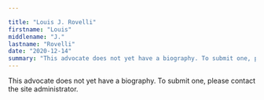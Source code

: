 ```yaml
---

title: "Louis J. Rovelli"
firstname: "Louis"
middlename: "J."
lastname: "Rovelli"
date: "2020-12-14"
summary: "This advocate does not yet have a biography. To submit one, please contact the site administrator."
---
```

This advocate does not yet have a biography. To submit one, please contact the site administrator.

